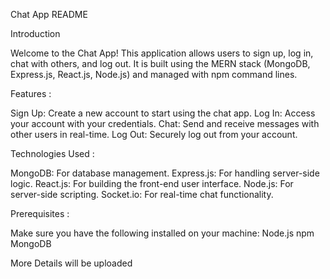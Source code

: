 Chat App README

Introduction

Welcome to the Chat App! This application allows users to sign up, log in, chat with others, and log out. It is built using the MERN stack (MongoDB, Express.js, React.js, Node.js) and managed with npm command lines.

Features :

Sign Up: Create a new account to start using the chat app.
Log In: Access your account with your credentials.
Chat: Send and receive messages with other users in real-time.
Log Out: Securely log out from your account.


Technologies Used :

MongoDB: For database management.
Express.js: For handling server-side logic.
React.js: For building the front-end user interface.
Node.js: For server-side scripting.
Socket.io: For real-time chat functionality.

Prerequisites :

Make sure you have the following installed on your machine:
Node.js
npm
MongoDB

More Details will be uploaded
